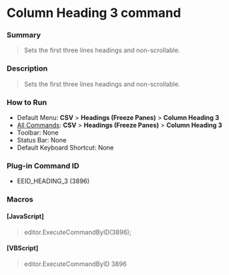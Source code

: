 # Column Heading 3 command

### Summary

> Sets the first three lines headings and non-scrollable.

### Description

> Sets the first three lines headings and non-scrollable.

### How to Run

- Default Menu: **CSV** \> **Headings (Freeze Panes)** \> **Column Heading 3**
- [All Commands](../tools/all_commands): **CSV** \> **Headings (Freeze Panes)** \> **Column Heading 3**
- Toolbar: None
- Status Bar: None
- Default Keyboard Shortcut: None

### Plug-in Command ID

- EEID\_HEADING\_3 (3896)

### Macros

#### \[JavaScript\]

> editor.ExecuteCommandByID(3896);

#### \[VBScript\]

> editor.ExecuteCommandByID 3896

